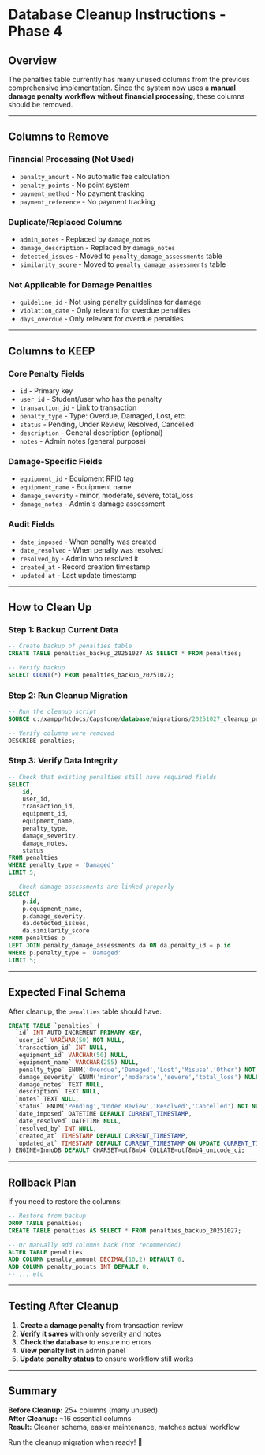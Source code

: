 # Database Cleanup Instructions - Phase 4

## Overview
The penalties table currently has many unused columns from the previous comprehensive implementation. Since the system now uses a **manual damage penalty workflow without financial processing**, these columns should be removed.

---

## Columns to Remove

### Financial Processing (Not Used)
- `penalty_amount` - No automatic fee calculation
- `penalty_points` - No point system
- `payment_method` - No payment tracking
- `payment_reference` - No payment tracking

### Duplicate/Replaced Columns
- `admin_notes` - Replaced by `damage_notes`
- `damage_description` - Replaced by `damage_notes`
- `detected_issues` - Moved to `penalty_damage_assessments` table
- `similarity_score` - Moved to `penalty_damage_assessments` table

### Not Applicable for Damage Penalties
- `guideline_id` - Not using penalty guidelines for damage
- `violation_date` - Only relevant for overdue penalties
- `days_overdue` - Only relevant for overdue penalties

---

## Columns to KEEP

### Core Penalty Fields
- `id` - Primary key
- `user_id` - Student/user who has the penalty
- `transaction_id` - Link to transaction
- `penalty_type` - Type: Overdue, Damaged, Lost, etc.
- `status` - Pending, Under Review, Resolved, Cancelled
- `description` - General description (optional)
- `notes` - Admin notes (general purpose)

### Damage-Specific Fields
- `equipment_id` - Equipment RFID tag
- `equipment_name` - Equipment name
- `damage_severity` - minor, moderate, severe, total_loss
- `damage_notes` - Admin's damage assessment

### Audit Fields
- `date_imposed` - When penalty was created
- `date_resolved` - When penalty was resolved
- `resolved_by` - Admin who resolved it
- `created_at` - Record creation timestamp
- `updated_at` - Last update timestamp

---

## How to Clean Up

### Step 1: Backup Current Data
```sql
-- Create backup of penalties table
CREATE TABLE penalties_backup_20251027 AS SELECT * FROM penalties;

-- Verify backup
SELECT COUNT(*) FROM penalties_backup_20251027;
```

### Step 2: Run Cleanup Migration
```sql
-- Run the cleanup script
SOURCE c:/xampp/htdocs/Capstone/database/migrations/20251027_cleanup_penalties_columns.sql;

-- Verify columns were removed
DESCRIBE penalties;
```

### Step 3: Verify Data Integrity
```sql
-- Check that existing penalties still have required fields
SELECT 
    id,
    user_id,
    transaction_id,
    equipment_id,
    equipment_name,
    penalty_type,
    damage_severity,
    damage_notes,
    status
FROM penalties
WHERE penalty_type = 'Damaged'
LIMIT 5;

-- Check damage assessments are linked properly
SELECT 
    p.id,
    p.equipment_name,
    p.damage_severity,
    da.detected_issues,
    da.similarity_score
FROM penalties p
LEFT JOIN penalty_damage_assessments da ON da.penalty_id = p.id
WHERE p.penalty_type = 'Damaged'
LIMIT 5;
```

---

## Expected Final Schema

After cleanup, the `penalties` table should have:

```sql
CREATE TABLE `penalties` (
  `id` INT AUTO_INCREMENT PRIMARY KEY,
  `user_id` VARCHAR(50) NOT NULL,
  `transaction_id` INT NULL,
  `equipment_id` VARCHAR(50) NULL,
  `equipment_name` VARCHAR(255) NULL,
  `penalty_type` ENUM('Overdue','Damaged','Lost','Misuse','Other') NOT NULL DEFAULT 'Other',
  `damage_severity` ENUM('minor','moderate','severe','total_loss') NULL,
  `damage_notes` TEXT NULL,
  `description` TEXT NULL,
  `notes` TEXT NULL,
  `status` ENUM('Pending','Under Review','Resolved','Cancelled') NOT NULL DEFAULT 'Pending',
  `date_imposed` DATETIME DEFAULT CURRENT_TIMESTAMP,
  `date_resolved` DATETIME NULL,
  `resolved_by` INT NULL,
  `created_at` TIMESTAMP DEFAULT CURRENT_TIMESTAMP,
  `updated_at` TIMESTAMP DEFAULT CURRENT_TIMESTAMP ON UPDATE CURRENT_TIMESTAMP
) ENGINE=InnoDB DEFAULT CHARSET=utf8mb4 COLLATE=utf8mb4_unicode_ci;
```

---

## Rollback Plan

If you need to restore the columns:

```sql
-- Restore from backup
DROP TABLE penalties;
CREATE TABLE penalties AS SELECT * FROM penalties_backup_20251027;

-- Or manually add columns back (not recommended)
ALTER TABLE penalties
ADD COLUMN penalty_amount DECIMAL(10,2) DEFAULT 0,
ADD COLUMN penalty_points INT DEFAULT 0,
-- ... etc
```

---

## Testing After Cleanup

1. **Create a damage penalty** from transaction review
2. **Verify it saves** with only severity and notes
3. **Check the database** to ensure no errors
4. **View penalty list** in admin panel
5. **Update penalty status** to ensure workflow still works

---

## Summary

**Before Cleanup:** 25+ columns (many unused)  
**After Cleanup:** ~16 essential columns  
**Result:** Cleaner schema, easier maintenance, matches actual workflow

Run the cleanup migration when ready! 🚀
